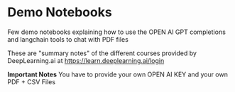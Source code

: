 # Demo Notebooks

Few demo notebooks explaining how to use the OPEN AI GPT completions and langchain tools to chat with PDF files

These are "summary notes" of the different courses provided by DeepLearning.ai at https://learn.deeplearning.ai/login

**Important Notes**
You have to provide your own OPEN AI KEY and your own PDF + CSV Files